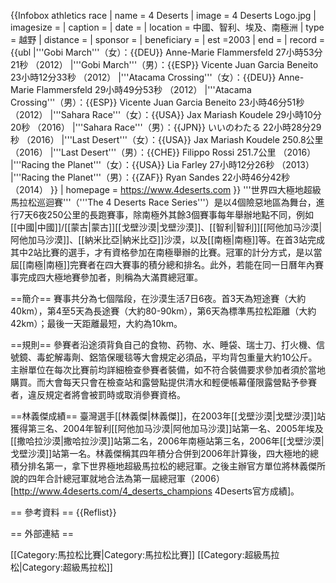 {{Infobox athletics race
| name          = 4 Deserts
| image         = 4 Deserts Logo.jpg
| imagesize     = 
| caption       = 
| date          = 
| location      = 中國、智利、埃及、南極洲
| type          = 越野
| distance      = 
| sponsor       = 
| beneficiary   = 
| est           =2003
| end           =
| record        =
{{ubl
|'''Gobi March'''（女）：{{DEU}} Anne-Marie Flammersfeld 27小時53分21秒 （2012）
|'''Gobi March'''（男）：{{ESP}} Vicente Juan Garcia Beneito 23小時12分33秒 （2012）
|'''Atacama Crossing'''（女）：{{DEU}} Anne-Marie Flammersfeld 29小時49分53秒 （2012）
|'''Atacama Crossing'''（男）：{{ESP}} Vicente Juan Garcia Beneito 23小時46分51秒 （2012）
|'''Sahara Race'''（女）：{{USA}} Jax Mariash Koudele 29小時10分20秒 （2016）
|'''Sahara Race'''（男）：{{JPN}} いいのわたる 22小時28分29秒 （2016）
|'''Last Desert'''（女）：{{USA}} Jax Mariash Koudele 250.8公里 （2016）
|'''Last Desert'''（男）：{{CHE}} Filippo Rossi 251.7公里 （2016）
|'''Racing the Planet'''（女）：{{USA}} Lia Farley 27小時12分26秒 （2013）
|'''Racing the Planet'''（男）：{{ZAF}} Ryan Sandes 22小時46分42秒 （2014）
}}
| homepage      = https://www.4deserts.com
}}
'''世界四大極地超級馬拉松巡迴賽'''（'''The 4 Deserts Race Series'''）是以4個險惡地區為舞台，進行7天6夜250公里的長跑賽事，除南極外其餘3個賽事每年舉辦地點不同，例如[[中國|中國]]/[[蒙古|蒙古]][[戈壁沙漠|戈壁沙漠]]、[[智利|智利]][[阿他加马沙漠|阿他加马沙漠]]、[[納米比亞|納米比亞]]沙漠，以及[[南極|南極]]等。在首3站完成其中2站比賽的選手，才有資格參加在南極舉辦的比賽。冠軍的計分方式，是以當屆[[南極|南極]]完賽者在四大賽事的積分總和排名。此外，若能在同一日曆年內賽事完成四大極地賽參加者，則稱為大滿貫總冠軍。

==簡介==
賽事共分為七個階段，在沙漠生活7日6夜。首3天為短途賽（大約40km），第4至5天為長途賽（大約80-90km），第6天為標準馬拉松距離（大約42km）；最後一天距離最短，大約為10km。

==規則==
參賽者沿途須背負自己的食物、药物、水、睡袋、瑞士刀、打火機、信號鏡、毒蛇解毒劑、鋁箔保暖毯等大會規定必須品，平均背包重量大約10公斤。主辦單位在每次比賽前均詳細檢查參賽者裝備，如不符合裝備要求參加者須於當地購買。而大會每天只會在檢查站和露營點提供清水和輕便帳幕<ref>僅限露營點</ref>予參賽者，違反規定者將會被罰時或取消參賽資格。

==林義傑成績==
臺灣選手[[林義傑|林義傑]]，在2003年[[戈壁沙漠|戈壁沙漠]]站獲得第三名、2004年智利[[阿他加马沙漠|阿他加马沙漠]]站第一名、2005年埃及[[撒哈拉沙漠|撒哈拉沙漠]]站第二名，2006年南極站第三名，2006年[[戈壁沙漠|戈壁沙漠]]站第一名。林義傑稱其四年積分合併到2006年計算後，四大極地的總積分排名第一，拿下世界極地超級馬拉松的總冠軍。之後主辦官方單位將林義傑所說的四年合計總冠軍就地合法為第一屆總冠軍（2006）<ref>[http://www.4deserts.com/4_deserts_champions 4Deserts官方成績]</ref>。

== 參考資料 ==
{{Reflist}}

== 外部連結 ==

[[Category:馬拉松比賽|Category:馬拉松比賽]]
[[Category:超級馬拉松|Category:超級馬拉松]]